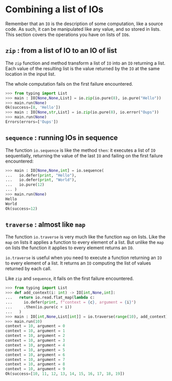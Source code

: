 # Combining a list of IOs

Remember that an `IO` is the description of some computation, like
a source code. As such, it can be manipulated like any value, and
so stored in lists. This section covers the operations you have
on lists of `IO`s.

## `zip` : from a list of IO to an IO of list

The `zip` function and method transform a list of `IO` into
an `IO` returning a list. Each value of the resulting list is
the value returned by the `IO` at the same location in the
input list.

The whole computation fails on the first failure encountered.

```python
>>> from typing import List
>>> main : IO[None,None,List] = io.zip(io.pure(8), io.pure("Hello"))
>>> main.run(None)
Ok(success=[8, 'Hello'])
>>> main : IO[None,str,List] = io.zip(io.pure(8), io.error("Oups"))
>>> main.run(None)
Errors(errors=['Oups'])
```

## `sequence` : running IOs in sequence

The function `io.sequence` is like the method `then`:
it executes a list of `IO` sequentially, returning the
value of the last `IO` and failing on the first failure
encountered:

```python
>>> main : IO[None,None,int] = io.sequence(
...   io.defer(print, "Hello"),
...   io.defer(print, "World"),
...   io.pure(12)  
... )
>>> main.run(None)
Hello
World
Ok(success=12)
```

## `traverse` : almost like `map`

The function `io.traverse` is very much like the function `map` on lists.
Like the `map` on lists it applies a function to every element of a list.
But unlike the `map` on lists the function it applies to every element
returns an `IO`.

`io.traverse` is useful when you need to execute a function returning
an `IO` to every element of a list. It returns an `IO` computing the
list of values returned by each call.

Like `zip` and `sequence`, it fails on the first failure encountered.

```python
>>> from typing import List
>>> def add_context(i: int) -> IO[int,None,int]:
...   return io.read.flat_map(lambda c:
...     io.defer(print, f"context = {c}, argument = {i}")
...     .then(io.pure(c + i))
...   )
>>> main : IO[int,None,List[int]] = io.traverse(range(10), add_context)
>>> main.run(10)
context = 10, argument = 0
context = 10, argument = 1
context = 10, argument = 2
context = 10, argument = 3
context = 10, argument = 4
context = 10, argument = 5
context = 10, argument = 6
context = 10, argument = 7
context = 10, argument = 8
context = 10, argument = 9
Ok(success=[10, 11, 12, 13, 14, 15, 16, 17, 18, 19])
```